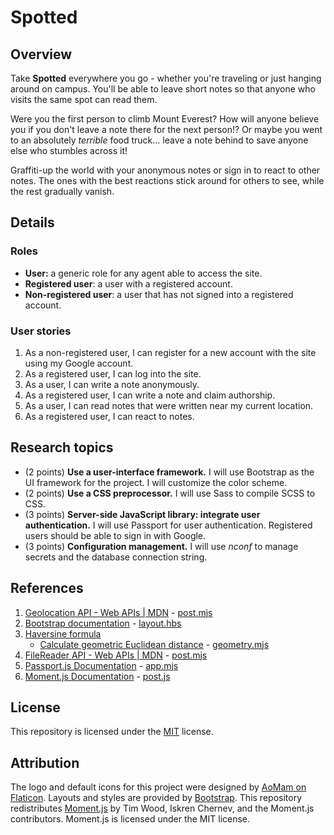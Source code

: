 <!-- README.md -->
<!-- Copyright (c) 2024 Ishan Pranav -->
<!-- Licensed under the MIT license. -->

# Spotted

## Overview

Take **Spotted** everywhere you go - whether you're traveling or just hanging
around on campus. You'll be able to leave short notes so that anyone who visits
the same spot can read them.

Were you the first person to climb Mount Everest? How will anyone believe you if
you don't leave a note there for the next person!? Or maybe you went to an
absolutely _terrible_ food truck... leave a note behind to save anyone else who
stumbles across it!

Graffiti-up the world with your anonymous notes or sign in to react to other
notes. The ones with the best reactions stick around for others to see, while
the rest gradually vanish.

## Details

### Roles

- **User:** a generic role for any agent able to access the site.
- **Registered user**: a user with a registered account.
- **Non-registered user**: a user that has not signed into a registered account.

### User stories

1. As a non-registered user, I can register for a new account with the site
   using my Google account.
2. As a registered user, I can log into the site.
3. As a user, I can write a note anonymously.
4. As a registered user, I can write a note and claim authorship.
5. As a user, I can read notes that were written near my current location.
6. As a registered user, I can react to notes.

## Research topics

- (2 points) **Use a user-interface framework.** I will use Bootstrap as the UI
  framework for the project. I will customize the color scheme.
- (2 points) **Use a CSS preprocessor.** I will use Sass to compile SCSS to CSS.
- (3 points) **Server-side JavaScript library: integrate user authentication.**
  I will use Passport for user authentication. Registered users should be able
  to sign in with Google.
- (3 points) **Configuration management.** I will use _nconf_ to manage secrets
  and the database connection string.

## References

1. [Geolocation API - Web APIs | MDN](https://developer.mozilla.org/en-US/docs/Web/API/Geolocation_API) -
    [post.mjs](src/public/scripts/post.mjs)
2. [Bootstrap documentation](https://getbootstrap.com/docs/5.3/) -
    [layout.hbs](src/views/layout.hbs)
3. [Haversine formula](https://en.wikipedia.org/wiki/Haversine_formula)
   - [Calculate geometric Euclidean distance](https://gist.github.com/manix/7ce097c73728e07178af74cb4c62a341) - [geometry.mjs](src/geometry.mjs)
4. [FileReader API - Web APIs | MDN](https://developer.mozilla.org/en-US/docs/Web/API/FileReader/readAsDataURL) -
    [post.mjs](src/public/scripts/post.mjs)
5. [Passport.js Documentation](https://www.passportjs.org/docs/) - [app.mjs](src/app.mjs)
6. [Moment.js Documentation](https://momentjs.com/) - [post.js](src/post.js)

## License

This repository is licensed under the [MIT](LICENSE.txt) license.

## Attribution

The logo and default icons for this project were designed by
[AoMam on Flaticon](https://www.flaticon.com/authors/aomam). Layouts and styles
are provided by [Bootstrap](https://getbootstrap.com/). This repository
redistributes [Moment.js](https://momentjs.com/) by Tim Wood, Iskren Chernev, and the Moment.js contributors. Moment.js is licensed under the MIT license.
